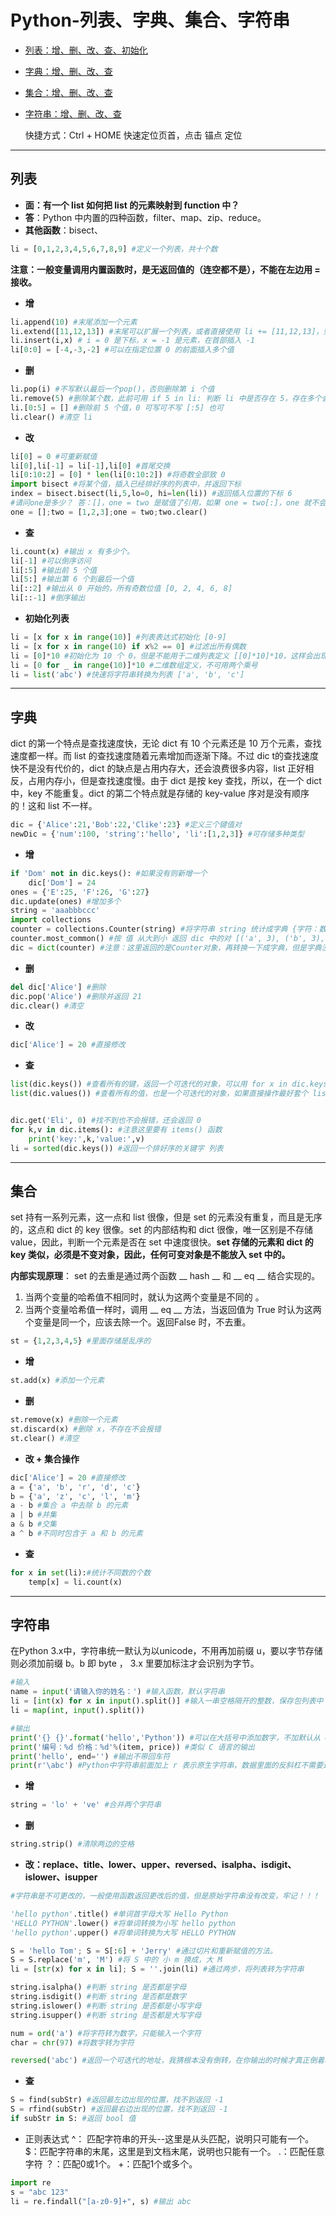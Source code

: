 # Python-列表、字典、集合、字符串

* <a href="#列表">列表：增、删、改、查、初始化</a>

* <a href="#字典">字典：增、删、改、查</a>

* <a href="#集合">集合：增、删、改、查</a>

* <a href="#字符串">字符串：增、删、改、查</a>

  快捷方式：Ctrl + HOME 快速定位页首，点击 锚点 定位

****
<a name="列表"></a>

## 列表

* **面：有一个 list 如何把 list 的元素映射到 function 中？**
* **答**：Python 中内置的四种函数，filter、map、zip、reduce。
* **其他函数**：bisect、

```python
li = [0,1,2,3,4,5,6,7,8,9] #定义一个列表，共十个数
```
**注意：一般变量调用内置函数时，是无返回值的（连空都不是），不能在左边用 = 接收。**
* **增**

```python
li.append(10) #末尾添加一个元素
li.extend([11,12,13]) #末尾可以扩展一个列表，或者直接使用 li += [11,12,13]，效果相同
li.insert(i,x) # i = 0 是下标，x = -1 是元素，在首部插入 -1
li[0:0] = [-4,-3,-2] #可以在指定位置 0 的前面插入多个值
```

* **删**

```python
li.pop(i) #不写默认最后一个pop()，否则删除第 i 个值
li.remove(5) #删除某个数，此前可用 if 5 in li: 判断 li 中是否存在 5，存在多个会删除最前面那个
li.[0:5] = [] #删除前 5 个值，0 可写可不写 [:5] 也可
li.clear() #清空 li
```

* **改**

```python
li[0] = 0 #可重新赋值
li[0],li[-1] = li[-1],li[0] #首尾交换
li[0:10:2] = [0] * len(li[0:10:2]) #将奇数全部致 0
import bisect #将某个值，插入已经排好序的列表中，并返回下标
index = bisect.bisect(li,5,lo=0, hi=len(li)) #返回插入位置的下标 6
#请问one是多少？ 答：[]，one = two 是赋值了引用，如果 one = two[:]，one 就不会是空。
one = [];two = [1,2,3];one = two;two.clear()
```

* **查**

```python
li.count(x) #输出 x 有多少个。
li[-1] #可以倒序访问
li[:5] #输出前 5 个值
li[5:] #输出第 6 个到最后一个值
li[::2] #输出从 0 开始的，所有奇数位值 [0, 2, 4, 6, 8]
li[::-1] #倒序输出
```

* **初始化列表**

```python
li = [x for x in range(10)] #列表表达式初始化 [0-9]
li = [x for x in range(10) if x%2 == 0] #过滤出所有偶数 
li = [0]*10 #初始化为 10 个 0，但是不能用于二维列表定义 [[0]*10]*10，这样会出现浅拷贝现象
li = [0 for _ in range(10)]*10 #二维数组定义，不可用两个乘号
li = list('abc') #快速将字符串转换为列表 ['a', 'b', 'c'] 
```
****
<a name="字典"></a>
## 字典
dict 的第一个特点是查找速度快，无论 dict 有 10 个元素还是 10 万个元素，查找速度都一样。而 list 的查找速度随着元素增加而逐渐下降。不过 dic t的查找速度快不是没有代价的，dict 的缺点是占用内存大，还会浪费很多内容，list 正好相反，占用内存小，但是查找速度慢。由于 dict 是按 key 查找，所以，在一个 dict 中，key 不能重复。dict 的第二个特点就是存储的 key-value 序对是没有顺序的！这和 list 不一样。

```python
dic = {'Alice':21,'Bob':22,'Clike':23} #定义三个键值对
newDic = {'num':100, 'string':'hello', 'li':[1,2,3]} #可存储多种类型
```
* **增**

```python
if 'Dom' not in dic.keys(): #如果没有则新增一个
	dic['Dom'] = 24 
ones = {'E':25, 'F':26, 'G':27}
dic.update(ones) #增加多个
string = 'aaabbbccc'
import collections
counter = collections.Counter(string) #将字符串 string 统计成字典 {字符：数量}
counter.most_common() #按 值 从大到小 返回 dic 中的对 [('a', 3), ('b', 3), ('c', 3)]
dic = dict(counter) #注意：这里返回的是Counter对象，再转换一下成字典，但是字典没啥函数调用
```

* **删**

```python
del dic['Alice'] #删除
dic.pop('Alice') #删除并返回 21
dic.clear() #清空
```

* **改**

```python
dic['Alice'] = 20 #直接修改
```

* **查**

```python
list(dic.keys()) #查看所有的键，返回一个可迭代的对象，可以用 for x in dic.keys() 获取，不能直接操作。
list(dic.values()) #查看所有的值，也是一个可迭代的对象，如果直接操作最好套个 list


dic.get('Eli', 0) #找不到也不会报错，还会返回 0
for k,v in dic.items(): #注意这里要有 items() 函数
    print('key:',k,'value:',v)
li = sorted(dic.keys()) #返回一个排好序的关键字 列表
```
****
<a name="集合"></a>
## 集合

set 持有一系列元素，这一点和 list 很像，但是 set 的元素没有重复，而且是无序的，这点和 dict 的 key 很像。set 的内部结构和 dict 很像，唯一区别是不存储 value，因此，判断一个元素是否在 set 中速度很快。**set 存储的元素和 dict 的 key 类似，必须是不变对象，因此，任何可变对象是不能放入 set 中的。**

**内部实现原理**： set 的去重是通过两个函数 __ hash __  和 __ eq __ 结合实现的。

1. 当两个变量的哈希值不相同时，就认为这两个变量是不同的 。
2. 当两个变量哈希值一样时，调用 __ eq __ 方法，当返回值为 True 时认为这两个变量是同一个，应该去除一个。返回False 时，不去重。

```python
st = {1,2,3,4,5} #里面存储是乱序的
```
* **增**

```python
st.add(x) #添加一个元素
```

* **删**

```python
st.remove(x) #删除一个元素
st.discard(x) #删除 x，不存在不会报错
st.clear() #清空
```

* **改 + 集合操作**

```python
dic['Alice'] = 20 #直接修改
a = {'a', 'b', 'r', 'd', 'c'} 
b = {'a', 'z', 'c', 'l', 'm'}
a - b #集合 a 中去除 b 的元素
a | b #并集
a & b #交集
a ^ b #不同时包含于 a 和 b 的元素
```

* **查**

```python
for x in set(li):#统计不同数的个数
    temp[x] = li.count(x)
```
****
<a name="字符串"></a>
## 字符串
在Python 3.x中，字符串统一默认为以unicode，不用再加前缀 u，要以字节存储则必须加前缀 b。b 即 byte ， 3.x 里要加标注才会识别为字节。
```python
#输入
name = input('请输入你的姓名：') #输入函数，默认字符串
li = [int(x) for x in input().split()] #输入一串空格隔开的整数，保存包列表中
li = map(int, input().split())

#输出
print('{} {}'.format('hello','Python')) #可以在大括号中添加数字，不加默认从 0 开始。
print('编号：%d 价格：%d'%(item, price)) #类似 C 语言的输出
print('hello', end='') #输出不带回车符
print(r'\abc') #Python中字符串前面加上 r 表示原生字符串，数据里面的反斜杠不需要进行转义，针对的只是反斜杠
```
* **增**

```python
string = 'lo' + 've' #合并两个字符串
```

* **删**

```python
string.strip() #清除两边的空格
```

* **改：replace、title、lower、upper、reversed、isalpha、isdigit、islower、isupper**

```python
#字符串是不可更改的，一般使用函数返回更改后的值，但是原始字符串没有改变，牢记！！！

'hello python'.title() #单词首字母大写 Hello Python
'HELLO PYTHON'.lower() #将单词转换为小写 hello python
'hello python'.upper() #将单词转换为大写 HELLO PYTHON

S = 'hello Tom'; S = S[:6] + 'Jerry' #通过切片和重新赋值的方法。
S = S.replace('m', 'M') #将 S 中的 小 m 换成，大 M  
li = [str(x) for x in li]; S = ''.join(li) #通过两步，将列表转为字符串

string.isalpha() #判断 string 是否都是字母
string.isdigit() #判断 string 是否都是数字
string.islower() #判断 string 是否都是小写字母
string.isupper() #判断 string 是否都是大写字母

num = ord('a') #将字符转为数字，只能输入一个字符
char = chr(97) #将数字转为字符

reversed('abc') #返回一个可迭代的地址，我猜根本没有倒转，在你输出的时候才真正倒着输出。

```

* **查**

```python
S = find(subStr) #返回最左边出现的位置，找不到返回 -1
S = rfind(subStr) #返回最右边出现的位置，找不到返回 -1
if subStr in S: #返回 bool 值
```

* 正则表达式
^： 匹配字符串的开头--这里是从头匹配，说明只可能有一个。
$：匹配字符串的末尾，这里是到文档末尾，说明也只能有一个。
.：匹配任意字符
？：匹配0或1个。
+：匹配1个或多个。

```python
import re
s = "abc 123"
li = re.findall("[a-z0-9]+", s) #输出 abc

```







